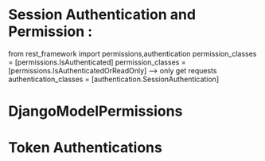 # Session Authentication and Permission : 
from rest_framework import permissions,authentication
permission_classes = [permissions.IsAuthenticated]
permission_classes = [permissions.IsAuthenticatedOrReadOnly] --> only get requests
authentication_classes = [authentication.SessionAuthentication]

# DjangoModelPermissions

# Token Authentications







